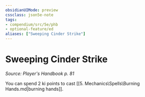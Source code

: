 ```yaml
---
obsidianUIMode: preview
cssclass: json5e-note
tags:
- compendium/src/5e/phb
- optional-feature/ed
aliases: ["Sweeping Cinder Strike"]
---
```

# Sweeping Cinder Strike
*Source: Player's Handbook p. 81* 

You can spend 2 ki points to cast [[5. Mechanics\Spells\Burning Hands.md|burning hands]].